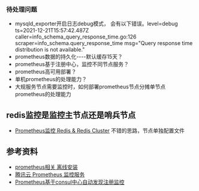 ### 待处理问题
* mysqld_exporter开启日志debug模式， 会有以下错误。level=debug ts=2021-12-21T15:57:42.487Z caller=info_schema_query_response_time.go:126 scraper=info_schema.query_response_time msg="Query response time distribution is not available."
* prometheus数据的持久化----默认缓存15天？
* prometheus基于注册中心，监控不同节点服务？
* prometheus高可用部署？
* 单机prometheus的处理能力？
* 大规服务节点需要监控时，如何部署prometheus节点分摊单节点prometheus的处理能力

## redis监控是监控主节点还是哨兵节点
* [Prometheus监控 Redis & Redis Cluster](https://www.cnblogs.com/zhoujinyi/p/12189239.html) 不错的思路，节点单独配置文件

## 参考资料
* [prometheus相关 离线安装](https://blog.csdn.net/qq_36208812/article/details/103513349)
* [腾讯云 Prometheus 监控服务](https://cloud.tencent.com/document/product/1416)
* [Prometheus基于consul中心自动发现注册监控](https://python.iitter.com/other/10216.html)